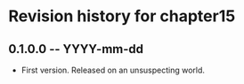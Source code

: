 # Revision history for chapter15

## 0.1.0.0  -- YYYY-mm-dd

* First version. Released on an unsuspecting world.
